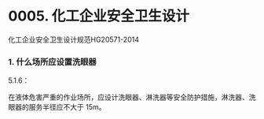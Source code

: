 # 0005. 化工企业安全卫生设计
化工企业安全卫生设计规范HG20571-2014

### 1. 什么场所应设置洗眼器
5.1.6：

在液体危害严重的作业场所，应设计洗眼器、淋洗器等安全防护措施，淋洗器、洗眼器的服务半径应不大于 15m。